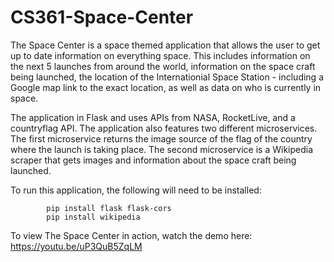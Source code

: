 # CS361-Space-Center

The Space Center is a space themed application that allows the user to get up to date information on everything space. This includes information
on the next 5 launches from around the world, information on the space craft being launched, the location of the Internationial Space Station - including a
Google map link to the exact location, as well as data on who is currently in space.

The application in Flask and uses APIs from NASA, RocketLive, and a countryflag API. The application also features two different microservices. The first
microservice returns the image source of the flag of the country where the launch is taking place. The second microservice is a Wikipedia scraper
that gets images and information about the space craft being launched.

To run this application, the following will need to be installed:

            pip install flask flask-cors
            pip install wikipedia

To view The Space Center in action, watch the demo here: https://youtu.be/uP3QuB5ZqLM
